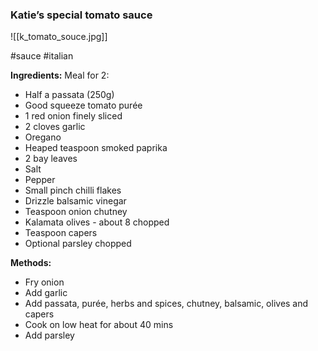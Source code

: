 ### Katie’s special tomato sauce

![[k_tomato_souce.jpg]]

#sauce #italian

**Ingredients:**
Meal for 2:  
- Half a passata (250g)  
- Good squeeze tomato purée  
- 1 red onion finely sliced  
- 2 cloves garlic  
- Oregano  
- Heaped teaspoon smoked paprika  
- 2 bay leaves  
- Salt  
- Pepper  
- Small pinch chilli flakes  
- Drizzle balsamic vinegar  
- Teaspoon onion chutney  
- Kalamata olives - about 8 chopped  
- Teaspoon capers  
- Optional parsley chopped

**Methods:**
- Fry onion  
- Add garlic  
- Add passata, purée, herbs and spices, chutney, balsamic, olives and capers  
- Cook on low heat for about 40 mins  
- Add parsley

